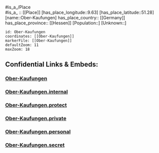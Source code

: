 ﻿---
location: [51.28,9.63] 
mapzoom: [7,12] 
mapmarker: city 
type: City
tags:
- geo/City


SpocWebEntityId: 33012
isDeleted: false
confidential: public

---
#is_a_/Place  
#is_a_ :: [[Place]] 
[has_place_longitude::9.63] 
[has_place_latitude::51.28] 
[name::Ober-Kaufungen] 
has_place_country:: [[Germany]]  
has_place_province:: [[Hessen]] 
[Population::] 
[Unknown::] 


```leaflet
id: Ober-Kaufungen
coordinates: [[Ober-Kaufungen]] 
markerFile: [[Ober-Kaufungen]] 
defaultZoom: 11 
maxZoom: 18
```


## Confidential Links & Embeds: 

### [Ober-Kaufungen](/_public/Earth/Continent/Europe/Europe~Central/Germany/Germany~West/Hessen/counties~Hessen/Kassel-Kreis/cities~Kassel/Kaufungen/boroughs~Kaufungen/Ober-Kaufungen.md) 

### [Ober-Kaufungen.internal](/_internal/Earth/Continent/Europe/Europe~Central/Germany/Germany~West/Hessen/counties~Hessen/Kassel-Kreis/cities~Kassel/Kaufungen/boroughs~Kaufungen/Ober-Kaufungen.internal.md) 

### [Ober-Kaufungen.protect](/_protect/Earth/Continent/Europe/Europe~Central/Germany/Germany~West/Hessen/counties~Hessen/Kassel-Kreis/cities~Kassel/Kaufungen/boroughs~Kaufungen/Ober-Kaufungen.protect.md) 

### [Ober-Kaufungen.private](/_private/Earth/Continent/Europe/Europe~Central/Germany/Germany~West/Hessen/counties~Hessen/Kassel-Kreis/cities~Kassel/Kaufungen/boroughs~Kaufungen/Ober-Kaufungen.private.md) 

### [Ober-Kaufungen.personal](/_personal/Earth/Continent/Europe/Europe~Central/Germany/Germany~West/Hessen/counties~Hessen/Kassel-Kreis/cities~Kassel/Kaufungen/boroughs~Kaufungen/Ober-Kaufungen.personal.md) 

### [Ober-Kaufungen.secret](/_secret/Earth/Continent/Europe/Europe~Central/Germany/Germany~West/Hessen/counties~Hessen/Kassel-Kreis/cities~Kassel/Kaufungen/boroughs~Kaufungen/Ober-Kaufungen.secret.md) 
